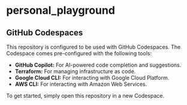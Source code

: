 # personal_playground

## GitHub Codespaces

This repository is configured to be used with GitHub Codespaces. The Codespace comes pre-configured with the following tools:

*   **GitHub Copilot:** For AI-powered code completion and suggestions.
*   **Terraform:** For managing infrastructure as code.
*   **Google Cloud CLI:** For interacting with Google Cloud Platform.
*   **AWS CLI:** For interacting with Amazon Web Services.

To get started, simply open this repository in a new Codespace.